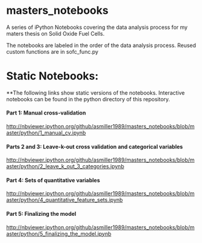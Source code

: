 # masters_notebooks
A series of iPython Notebooks covering the data analysis process for my maters thesis on Solid Oxide Fuel Cells.

The notebooks are labeled in the order of the data analysis process. Reused custom functions are in sofc_func.py

# Static Notebooks:
**The following links show static versions of the notebooks. Interactive notebooks can be found in the python directory of this repository.

#### Part 1: Manual cross-validation
http://nbviewer.ipython.org/github/asmiller1989/masters_notebooks/blob/master/python/1_manual_cv.ipynb

#### Parts 2 and 3: Leave-k-out cross validation and categorical variables
http://nbviewer.ipython.org/github/asmiller1989/masters_notebooks/blob/master/python/2_leave_k_out_3_categories.ipynb

#### Part 4: Sets of quantitative variables
http://nbviewer.ipython.org/github/asmiller1989/masters_notebooks/blob/master/python/4_quantitative_feature_sets.ipynb

#### Part 5: Finalizing the model
http://nbviewer.ipython.org/github/asmiller1989/masters_notebooks/blob/master/python/5_finalizing_the_model.ipynb

